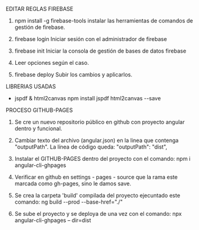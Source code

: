 
EDITAR REGLAS FIREBASE
1. npm install -g firebase-tools
   instalar las herramientas de comandos de gestión de firebase.

2. firebase login
   Iniciar sesión con el administrador de firebase

3. firebase init
   Iniciar la consola de gestión de bases de datos firebase

4. Leer opciones según el caso.

5. firebase deploy
   Subir los cambios y aplicarlos.

LIBRERIAS USADAS
- jspdf & html2canvas
npm install jspdf html2canvas --save

PROCESO GITHUB-PAGES
1. Se cre un nuevo repositorio público en github con proyecto angular dentro y funcional.

2. Cambiar texto del archivo (angular.json) en la linea que contenga "outputPath". La línea de código queda:
   "outputPath": "dist",

3. Instalar el GITHUB-PAGES dentro del proyecto con el comando:
   npm i angular-cli-ghpages

4. Verificar en github en settings - pages - source que la rama este marcada como gh-pages, sino le damos save.

5. Se crea la carpeta 'build' compilada del proyecto ejecuntado este comando:
   ng build --prod --base-href="./"

6. Se sube el proyecto y se deploya de una vez con el comando:
   npx angular-cli-ghpages – dir=dist

